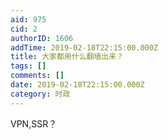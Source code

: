 ```yaml
---
aid: 975
cid: 2
authorID: 1606
addTime: 2019-02-18T22:15:00.000Z
title: 大家都用什么翻墙出来？
tags: []
comments: []
date: 2019-02-18T22:15:00.000Z
category: 时政
---
```


VPN,SSR？
